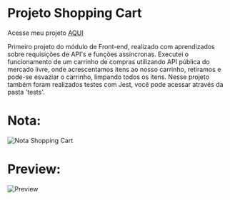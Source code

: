 # Projeto Shopping Cart

Acesse meu projeto <a href="https://biancabera.github.io/Trybe-Projeto-Shopping-Cart/">AQUI</a>

Primeiro projeto do módulo de Front-end, realizado com aprendizados sobre requisições de API's e funções assíncronas. Executei o funcionamento de um carrinho de compras utilizando API pública do mercado livre, onde acrescentamos itens ao nosso carrinho, retiramos e pode-se esvaziar o carrinho, limpando todos os itens. Nesse projeto também foram realizados testes com Jest, você pode acessar através da pasta 'tests'.

# Nota:
![Nota Shopping Cart](https://user-images.githubusercontent.com/101866542/172717788-c6225cc4-6fc4-46da-a13b-36dda4f3542c.png)

# Preview: 
![Preview](https://user-images.githubusercontent.com/101866542/172718195-c2805a1f-7e0d-41ef-a41e-234cfd7e7278.png)
